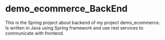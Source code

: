 # demo_ecommerce_BackEnd

This is the Spring project about backend of my project demo_ecommerce. Is written in Java using Spring framework and use rest services to communicate with frontend.
